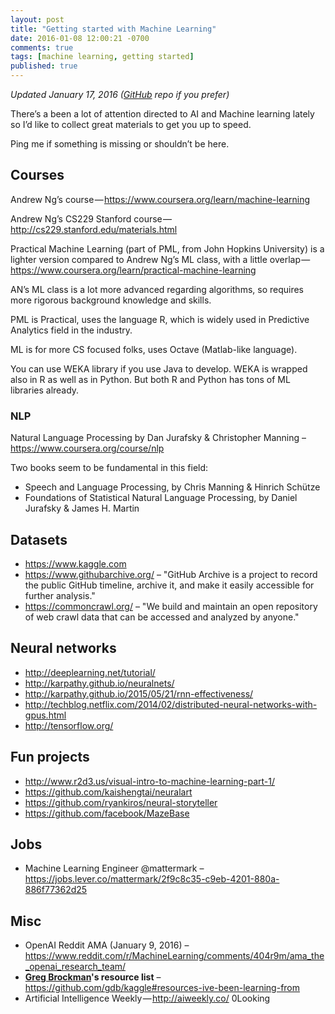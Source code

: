 ```yaml
---
layout: post
title: "Getting started with Machine Learning"
date: 2016-01-08 12:00:21 -0700
comments: true
tags: [machine learning, getting started]
published: true
---
```

*Updated January 17, 2016 ([GitHub](https://github.com/html5cat/getting-started-with-machine-learning) repo if you prefer)*

There’s a been a lot of attention directed to AI and Machine learning lately so I’d like to collect great materials to get you up to speed.

Ping me if something is missing or shouldn’t be here.

## Courses
Andrew Ng’s course — https://www.coursera.org/learn/machine-learning

Andrew Ng’s CS229 Stanford course — http://cs229.stanford.edu/materials.html

Practical Machine Learning (part of PML, from John Hopkins University) is a lighter version compared to Andrew Ng’s ML class, with a little overlap — https://www.coursera.org/learn/practical-machine-learning

AN’s ML class is a lot more advanced regarding algorithms, so requires more rigorous background knowledge and skills.

PML is Practical, uses the language R, which is widely used in Predictive Analytics field in the industry.

ML is for more CS focused folks, uses Octave (Matlab-like language).

You can use WEKA library if you use Java to develop. WEKA is wrapped also in R as well as in Python. But both R and Python has tons of ML libraries already.

### NLP
Natural Language Processing by Dan Jurafsky & Christopher Manning – https://www.coursera.org/course/nlp

Two books seem to be fundamental in this field:

* Speech and Language Processing, by Chris Manning & Hinrich Schütze
* Foundations of Statistical Natural Language Processing, by Daniel Jurafsky & James H. Martin

## Datasets
* https://www.kaggle.com
* https://www.githubarchive.org/ – "GitHub Archive is a project to record the public GitHub timeline, archive it, and make it easily accessible for further analysis."
* https://commoncrawl.org/ – "We build and maintain an open repository of web crawl data that can be accessed and analyzed by anyone."

## Neural networks
* http://deeplearning.net/tutorial/
* http://karpathy.github.io/neuralnets/
* http://karpathy.github.io/2015/05/21/rnn-effectiveness/
* http://techblog.netflix.com/2014/02/distributed-neural-networks-with-gpus.html
* http://tensorflow.org/

## Fun projects
* http://www.r2d3.us/visual-intro-to-machine-learning-part-1/
* https://github.com/kaishengtai/neuralart
* https://github.com/ryankiros/neural-storyteller
* https://github.com/facebook/MazeBase

## Jobs
* Machine Learning Engineer @mattermark – https://jobs.lever.co/mattermark/2f9c8c35-c9eb-4201-880a-886f77362d25

## Misc
* OpenAI Reddit AMA (January 9, 2016) – https://www.reddit.com/r/MachineLearning/comments/404r9m/ama_the_openai_research_team/
* **[Greg Brockman](https://gregbrockman.com/)'s resource list** – https://github.com/gdb/kaggle#resources-ive-been-learning-from
* Artificial Intelligence Weekly — http://aiweekly.co/
0Looking
